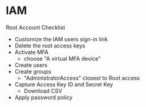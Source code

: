 # IAM

Root Account Checklist

* Customize the IAM users sign-in link
* Delete the root access keys
* Activate MFA
    * choose "A virtual MFA device"
* Create users
* Create groups
    * "AdministratorAccess" closest to Root access
* Capture Access Key ID and Secret Key
    * Download CSV
* Apply password policy

